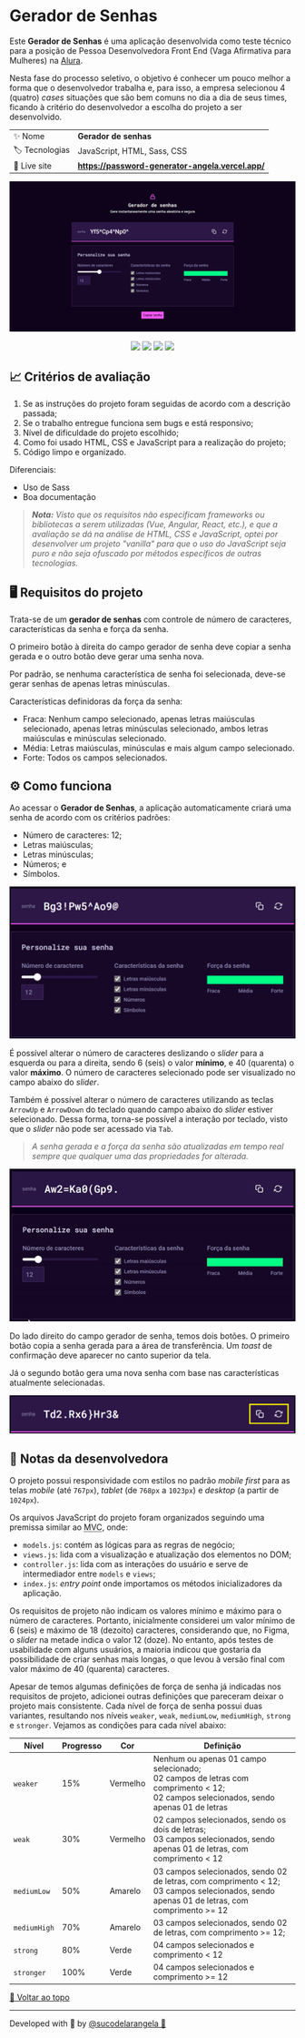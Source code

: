 <div id='top'>

# Gerador de Senhas

</div>

Este **Gerador de Senhas** é uma aplicação desenvolvida como teste técnico para a posição de Pessoa Desenvolvedora Front End (Vaga Afirmativa para Mulheres) na [Alura](https://www.alura.com.br).

Nesta fase do processo seletivo, o objetivo é conhecer um pouco melhor a forma que o desenvolvedor trabalha e, para isso, a empresa selecionou 4 (quatro) _cases_ situações que são bem comuns no dia a dia de seus times, ficando à critério do desenvolvedor a escolha do projeto a ser desenvolvido.

<!-- prettier-ignore -->
|  |  |
| - | - |
| ✨ Nome       | **Gerador de senhas** |
| 🏷️ Tecnologias | JavaScript, HTML, Sass, CSS |
| 🚀 Live site         | **https://password-generator-angela.vercel.app/** |

![](./assets/img/og-image.png)

<div align="center">
  <img src="https://img.shields.io/badge/javascript-f7e025?style=for-the-badge&logo=javascript&logoColor=000">
  <img src="https://img.shields.io/badge/html-e5532d?style=for-the-badge&logo=html5&logoColor=fff">
  <img src="https://img.shields.io/badge/sass-dd6697?style=for-the-badge&logo=sass&logoColor=fff">
  <img src="https://img.shields.io/badge/css-137bc4?style=for-the-badge&logo=css3&logoColor=fff">
</div>

## 📈 Critérios de avaliação

1. Se as instruções do projeto foram seguidas de acordo com a descrição passada;
2. Se o trabalho entregue funciona sem bugs e está responsivo;
3. Nível de dificuldade do projeto escolhido;
4. Como foi usado HTML, CSS e JavaScript para a realização do projeto;
5. Código limpo e organizado.

Diferenciais:

- Uso de Sass
- Boa documentação

> _**Nota:** Visto que os requisitos não especificam frameworks ou bibliotecas a serem utilizadas (Vue, Angular, React, etc.), e que a avaliação se dá na análise de HTML, CSS e JavaScript, optei por desenvolver um projeto "vanilla" para que o uso do JavaScript seja puro e não seja ofuscado por métodos específicos de outras tecnologias._

## 🖥️ Requisitos do projeto

Trata-se de um **gerador de senhas** com controle de número de caracteres, características da senha e força da senha.

O primeiro botão à direita do campo gerador de senha deve copiar a senha gerada e o outro botão deve gerar uma senha nova.

Por padrão, se nenhuma característica de senha foi selecionada, deve-se gerar senhas de apenas letras minúsculas.

Características definidoras da força da senha:

- Fraca: Nenhum campo selecionado, apenas letras maiúsculas selecionado, apenas
  letras minúsculas selecionado, ambos letras maiúsculas e minúsculas selecionado.
- Média: Letras maiúsculas, minúsculas e mais algum campo selecionado.
- Forte: Todos os campos selecionados.

## ⚙️ Como funciona

Ao acessar o **Gerador de Senhas**, a aplicação automaticamente criará uma senha de acordo com os critérios padrões:

- Número de caracteres: 12;
- Letras maiúsculas;
- Letras minúsculas;
- Números; e
- Símbolos.

![Configurações iniciais](./assets/img/initial-setup.png)

É possível alterar o número de caracteres deslizando o _slider_ para a esquerda ou para a direita, sendo 6 (seis) o valor **mínimo**, e 40 (quarenta) o valor **máximo**. O número de caracteres selecionado pode ser visualizado no campo abaixo do _slider_.

Também é possível alterar o número de caracteres utilizando as teclas `ArrowUp` e `ArrowDown` do teclado quando campo abaixo do _slider_ estiver selecionado. Dessa forma, torna-se possível a interação por teclado, visto que o _slider_ não pode ser acessado via `Tab`.

> _A senha gerada e a força da senha são atualizadas em tempo real sempre que qualquer uma das propriedades for alterada._

![reatividade](./assets/img/generator.gif)

Do lado direito do campo gerador de senha, temos dois botões. O primeiro botão copia a senha gerada para a área de transferência. Um _toast_ de confirmação deve aparecer no canto superior da tela.

Já o segundo botão gera uma nova senha com base nas características atualmente selecionadas.

![campo gerador de senha](./assets/img/password-field.png)

## 📝 Notas da desenvolvedora

O projeto possui responsividade com estilos no padrão _mobile first_ para as telas _mobile_ (até `767px`), _tablet_ (de `768px` a `1023px`) e _desktop_ (a partir de `1024px`).

Os arquivos JavaScript do projeto foram organizados seguindo uma premissa similar ao <abbr title="Model View Controller">MVC</abbr>, onde:

- `models.js`: contém as lógicas para as regras de negócio;
- `views.js`: lida com a visualização e atualização dos elementos no DOM;
- `controller.js`: lida com as interações do usuário e serve de intermediador entre `models` e `views`;
- `index.js`: _entry point_ onde importamos os métodos inicializadores da aplicação.

Os requisitos de projeto não indicam os valores mínimo e máximo para o número de caracteres. Portanto, inicialmente considerei um valor mínimo de 6 (seis) e máximo de 18 (dezoito) caracteres, considerando que, no Figma, o _slider_ na metade indica o valor 12 (doze). No entanto, após testes de usabilidade com alguns usuários, a maioria indicou que gostaria da possibilidade de criar senhas mais longas, o que levou à versão final com valor máximo de 40 (quarenta) caracteres.

Apesar de temos algumas definições de força de senha já indicadas nos requisitos de projeto, adicionei outras definições que pareceram deixar o projeto mais consistente. Cada nível de força de senha possui duas variantes, resultando nos níveis `weaker`, `weak`, `mediumLow`, `mediumHigh`, `strong` e `stronger`. Vejamos as condições para cada nível abaixo:

<!-- prettier-ignore -->
| Nível | Progresso | Cor | Definição |
| - | - | - | - |
| `weaker` | 15% | Vermelho | Nenhum ou apenas 01 campo selecionado; <br> 02 campos de letras com comprimento < 12; <br> 02 campos selecionados, sendo apenas 01 de letras |
| `weak` | 30% | Vermelho | 02 campos selecionados, sendo os dois de letras; <br> 03 campos selecionados, sendo apenas 01 de letras, com comprimento < 12 |
| `mediumLow` | 50% | Amarelo | 03 campos selecionados, sendo 02 de letras, com comprimento < 12; <br> 03 campos selecionados, sendo apenas 01 de letras, com comprimento >= 12 |
| `mediumHigh` | 70% | Amarelo | 03 campos selecionados, sendo 02 de letras, com comprimento >= 12;  |
| `strong` | 80% | Verde | 04 campos selecionados e comprimento < 12 |
| `stronger` | 100% | Verde | 04 campos selecionados e comprimento >= 12 |

<a href='#top'>🔼 Voltar ao topo</a>

---

Developed with 🧡 by [@sucodelarangela 🍊](https://angelacaldas.netlify.app)
